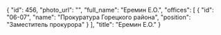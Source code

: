 {
    "id": 456,
    "photo_url": "",
    "full_name": "Еремин Е.О.",
    "offices": [
        {
            "id": "06-07",
            "name": "Прокуратура Горецкого района",
            "position": "Заместитель прокурора"
        }
    ],
    "title": "Еремин Е.О."
}